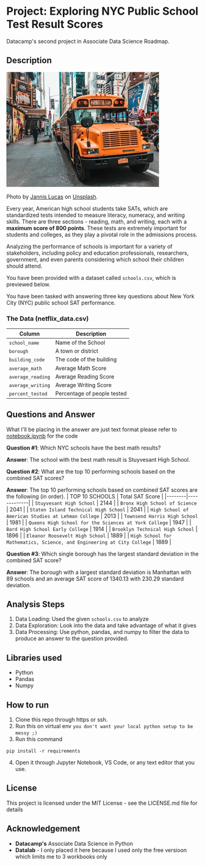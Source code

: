 # Project: Exploring NYC Public School Test Result Scores
Datacamp's second project in Associate Data Science Roadmap.

## Description
![alt text](./schoolbus.jpg)

Photo by [Jannis Lucas](https://unsplash.com/@jannis_lucas) on [Unsplash](https://unsplash.com).
<br>

Every year, American high school students take SATs, which are standardized tests intended to measure literacy, numeracy, and writing skills. There are three sections - reading, math, and writing, each with a **maximum score of 800 points**. These tests are extremely important for students and colleges, as they play a pivotal role in the admissions process.

Analyzing the performance of schools is important for a variety of stakeholders, including policy and education professionals, researchers, government, and even parents considering which school their children should attend. 

You have been provided with a dataset called `schools.csv`, which is previewed below.

You have been tasked with answering three key questions about New York City (NYC) public school SAT performance.

### The Data (**netflix_data.csv**)
| Column | Description |
|--------|-------------|
| `school_name` | Name of the School |
| `borough` | A town or district |
| `building_code` | The code of the building |
| `average_math` | Average Math Score |
| `average_reading` | Average Reading Score |
| `average_writing` | Average Writing Score |
| `percent_tested` | Percentage of people tested |

## Questions and Answer
What I'll be placing in the answer are just text format please refer to [notebook.ipynb](./notebook.ipynb) for the code 

**Question #1**: Which NYC schools have the best math results?

**Answer**: The school with the best math result is Stuyvesant High School.

**Question #2**: What are the top 10 performing schools based on the combined SAT scores?

**Answer**: The top 10 performing schools based on combined SAT scores are the following (in order).
| TOP 10 SCHOOLS | Total SAT Score |
|--------|-------------|
| `Stuyvesant High School` | 2144 |
| `Bronx High School of Science` | 2041 |
| `Staten Island Technical High School` | 2041 |
| `High School of American Studies at Lehman College` | 2013 |
| `Townsend Harris High School` | 1981 |
| `Queens High School for the Sciences at York College` | 1947 |
| `Bard High School Early College` | 1914 |
| `Brooklyn Technical High School` | 1896 |
| `Eleanor Roosevelt High School` | 1889 |
| `High School for Mathematics, Science, and Engineering at City College` | 1889 |

**Question #3**: Which single borough has the largest standard deviation in the combined SAT score?

**Answer**: The borough with a largest standard deviation is Manhattan with 89 schools and an average SAT score of 1340.13 with 230.29 standard deviation.

## Analysis Steps
1. Data Loading: Used the given `schools.csv` to analyze
2. Data Exploration: Look into the data and take advantage of what it gives
3. Data Processing: Use python, pandas, and numpy to filter the data to produce an answer to the question provided.

## Libraries used
* Python
* Pandas
* Numpy

## How to run
1. Clone this repo through https or ssh.
2. Run this on virtual env `you don't want your local python setup to be messy ;)`
3. Run this command
```
pip install -r requirements
```
4. Open it through Jupyter Notebook, VS Code, or any text editor that you use.

## License
This project is licensed under the MIT License - see the LICENSE.md file for details

## Acknowledgement
* **Datacamp's** Associate Data Science in Python
* **Datalab** - I only placed it here because I used only the free versioon which limits me to 3 workbooks only




